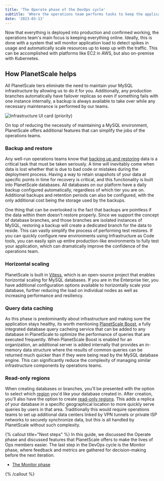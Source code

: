 ```yaml
---
title: 'The Operate phase of the DevOps cycle'
subtitle: 'Where the operations team performs tasks to keep the application online.'
date: '2023-03-13'
---
```


Now that everything is deployed into production and confirmed working, the operations team's main focus is keeping everything online. Ideally, this is done with a system that will monitor application load to detect spikes in usage and automatically scale resources up to keep up with the traffic. This can be accomplished with platforms like EC2 in AWS, but also on-premise with Kubernetes.

## How PlanetScale helps

All PlanetScale tiers eliminate the need to maintain your MySQL infrastructure by allowing us to do it for you. Additionally, any production branches automatically have failover replicas so even if something fails with one instance internally, a backup is always available to take over while any necessary maintenance is performed by our teams.

![Infrastructure UI card {priority}](/assets/docs/devops/the-operate-phase-of-devops/infra-2.png)

On top of reducing the necessity of maintaining a MySQL environment, PlanetScale offers additional features that can simplify the jobs of the operations teams.

### Backup and restore

Any well-run operations teams know that [backing up and restoring](/docs/concepts/back-up-and-restore) data is a critical task that must be taken seriously. A time will inevitably come when data is lost whether that is due to bad code or mistakes during the deployment process. Having a way to retain snapshots of your data at specific points in time for recovery is critical, and this functionality is built into PlanetScale databases. All databases on our platform have a daily backup configured automatically, regardless of which tier you are on. Additional backups and retention periods can also be configured, with the only additional cost being the storage used by the backups.

One thing that can be overlooked is the fact that backups are pointless if the data within them doesn't restore properly. Since we support the concept of database branches, and those branches are isolated instances of MySQL, restoring a backup will create a dedicated branch for the data to reside. This can vastly simplify the process of performing test restores. If you can quickly configure new environments using Infrastructure as Code tools, you can easily spin up entire production-like environments to fully test your application, which can dramatically improve the confidence of the operations team.

### Horizontal scaling

PlanetScale is built in [Vitess](https://vitess.io), which is an open-source project that enables horizontal scaling for MySQL databases. If you are in the Enterprise tier, you have additional configuration options available to horizontally scale your database, further reducing the load on individual nodes as well as increasing performance and resiliency.

### Query data caching

As this phase is predominantly about infrastructure and making sure the application stays healthy, its worth mentioning [PlanetScale Boost](/docs/concepts/query-caching-with-planetscale-boost), a fully integrated database query cacheing service that can be added to any database in PlanetScale to optimize the performance of queries that are executed frequently. When PlanetScale Boost is enabled for an organization, an additional server is added internally that provides an in-memory data structure where the results of common queries can be returned much quicker than if they were being read by the MySQL database engine. This can significantly reduce the complexity of managing similar infrastructure components by operations teams.

### Read-only regions

When creating databases or branches, you'll be presented with the option to select which [region](/docs/concepts/regions) you'd like your database created in. After creation, you'll also have the option to create [read-only regions](/docs/concepts/read-only-regions). This adds a replica of your database in a specific geographical location to more quickly serve queries by users in that area. Traditionally this would require operations teams to set up additional data centers linked by VPN tunnels or private ISP networks to securely synchronize data, but this is all handled by PlanetScale without such complexity.

{% callout title="Next steps" %}
In this guide, we discussed the Operate phase and discussed features that PlanetScale offers to make the lives of Ops members easier. The last step in the DevOps cycle is the Monitor phase, where feedback and metrics are gathered for decision-making before the next iteration.

- [The Monitor phase](/docs/devops/the-monitor-phase-of-devops)

{% /callout %}
